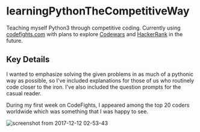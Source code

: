 # learningPythonTheCompetitiveWay

Teaching myself Python3 through competitive coding. Currently using <a href="https://codefights.com">codefights.com</a> with plans to explore <a href="https://www.codewars.com">Codewars</a> and <a href="https://www.hackerrank.com">HackerRank</a> in the future.

## Key Details

I wanted to emphasize solving the given problems in as much of a pythonic way as possible, so I've included explanations for those of us who routinely code closer to the iron. I've also included the question prompts for the casual reader.

During my first week on CodeFights, I appeared among the top 20 coders worldwide which was something that I was happy to see.

![screenshot from 2017-12-12 02-53-43](https://user-images.githubusercontent.com/13093517/34428808-691e83a6-ec1e-11e7-8cad-fdadc5f76a98.png)
